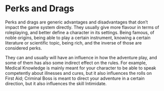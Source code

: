 # Perks and Drags

Perks and drags are generic advantages and disadvantages that don’t 
impact the game system directly. They usually give more flavour  in 
terms of roleplaying, and better define a character in its settings.
 Being famous, of noble origins, being able to play a certain instrument, 
 knowing a certain literature or scientific topic, being rich, and the 
 inverse of those are considered perks. 
 
They can and usually will have an influence in how the adventure play, 
and some of them has also some indirect effect on the rules. For example, 
Medical Knowledge is mainly meant for your character to be able to speak 
competently about illnesses and cures, but it also influences the rolls on 
First Aid; Criminal Boss is meant to direct your adventure in a certain 
direction, but it also influences the skill Intimidate.

